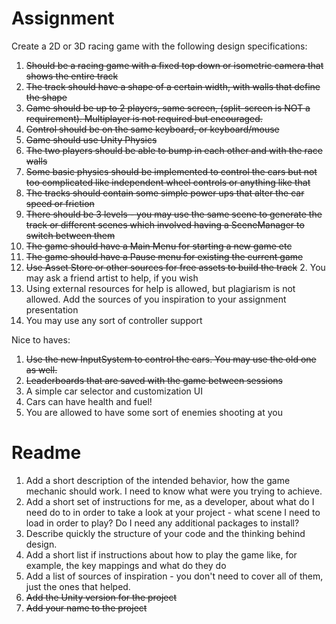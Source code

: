 # Assignment
Create a 2D or 3D racing game with the following design specifications:

1. ~~Should be a racing game with a fixed top down or isometric camera that shows the entire track~~
1. ~~The track should have a shape of a certain width, with walls that define the shape~~
1. ~~Game should be up to 2 players, same screen, (split-screen is NOT a requirement). Multiplayer is not required but encouraged.~~
1. ~~Control should be on the same keyboard, or keyboard/mouse~~
1. ~~Game should use Unity Physics~~
1. ~~The two players should be able to bump in each other and with the race walls~~
1. ~~Some basic physics should be implemented to control the cars but not too complicated like independent wheel controls or anything like that~~
1. ~~The tracks should contain some simple power ups that alter the car speed or friction~~
1. ~~There should be 3 levels - you may use the same scene to generate the track or different scenes which involved having a SceneManager to switch between them~~
1. ~~The game should have a Main Menu for starting a new game etc~~
1. ~~The game should have a Pause menu for existing the current game~~
1. ~~Use Asset Store or other sources for free assets to build the track~~
    2. You may ask a friend artist to help, if you wish
1. Using external resources for help is allowed, but plagiarism is not allowed. Add the sources of you inspiration to your assignment presentation
1. You may use any sort of controller support

Nice to haves:
1. ~~Use the new InputSystem to control the cars. You may use the old one as well.~~
1. ~~Leaderboards that are saved with the game between sessions~~
1. A simple car selector and customization UI
1. Cars can have health and fuel!
1. You are allowed to have some sort of enemies shooting at you


# Readme
1. Add a short description of the intended behavior, how the game mechanic should work. I need to know what were you trying to achieve.
1. Add a short set of instructions for me, as a developer, about what do I need do to in order to take a look at your project - what scene I need to load in order to play? Do I need any additional packages to install?
1. Describe quickly the structure of your code and the thinking behind design.
1. Add a short list if instructions about how to play the game like, for example, the key mappings and what do they do
1. Add a list of sources of inspiration - you don't need to cover all of them, just the ones that helped.
1. ~~Add the Unity version for the project~~
1. ~~Add your name to the project~~